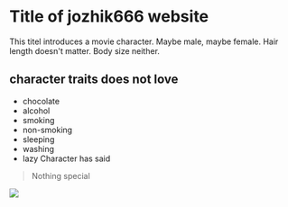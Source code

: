 # Title of jozhik666 website
This titel introduces a movie character. Maybe male, maybe female. Hair length doesn't matter. Body size neither.
## character traits does not love
* chocolate 
* alcohol
* smoking
* non-smoking
* sleeping
* washing
* lazy
Character has said
> Nothing
> special
<img src="https://c1.staticflickr.com/3/2674/4082072411_83f24ffcce_b.jpg"/>
